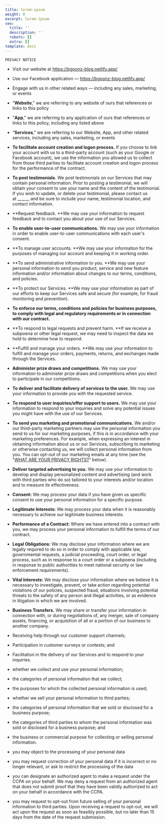 ```yaml
---
title: lorem-ipsum
weight: 0
excerpt: lorem-ipsum
seo:
  title: ''
  description: ''
  robots: []
  extra: []
template: docs
---
```

    PRIVACY NOTICE

*   Visit our website at <https://bgoonz-blog.netlify.app/>

<!---->

*   Use our Facebook application — <https://bgoonz-blog.netlify.app/>

<!---->

*   Engage with us in other related ways ― including any sales, marketing, or events

<!---->

*   "**Website**," we are referring to any website of ours that references or links to this policy

<!---->

*   "**App**," we are referring to any application of ours that references or links to this policy, including any listed above

<!---->

*   "**Services**," we are referring to our Website, App, and other related services, including any sales, marketing, or events

<!---->

*   **To facilitate account creation and logon process.** If you choose to link your account with us to a third-party account (such as your Google or Facebook account), we use the information you allowed us to collect from those third parties to facilitate account creation and logon process for the performance of the contract.

<!---->

*   **To post testimonials.** We post testimonials on our Services that may contain personal information. Prior to posting a testimonial, we will obtain your consent to use your name and the content of the testimonial. If you wish to update, or delete your testimonial, please contact us at \__\__\__\__\__ and be sure to include your name, testimonial location, and contact information.

<!---->

*   **Request feedback. **We may use your information to request feedback and to contact you about your use of our Services.

<!---->

*   **To enable user-to-user communications.** We may use your information in order to enable user-to-user communications with each user's consent.

<!---->

*   **To manage user accounts. **We may use your information for the purposes of managing our account and keeping it in working order.

<!---->

*   **To send administrative information to you. **We may use your personal information to send you product, service and new feature information and/or information about changes to our terms, conditions, and policies.

<!---->

*   **To protect our Services. **We may use your information as part of our efforts to keep our Services safe and secure (for example, for fraud monitoring and prevention).

<!---->

*   **To enforce our terms, conditions and policies for business purposes, to comply with legal and regulatory requirements or in connection with our contract.**

<!---->

*   **To respond to legal requests and prevent harm. **If we receive a subpoena or other legal request, we may need to inspect the data we hold to determine how to respond.



*   **Fulfill and manage your orders. **We may use your information to fulfill and manage your orders, payments, returns, and exchanges made through the Services.



*   **Administer prize draws and competitions.** We may use your information to administer prize draws and competitions when you elect to participate in our competitions.



*   **To deliver and facilitate delivery of services to the user.** We may use your information to provide you with the requested service.



*   **To respond to user inquiries/offer support to users.** We may use your information to respond to your inquiries and solve any potential issues you might have with the use of our Services.

<!---->

*   **To send you marketing and promotional communications.** We and/or our third-party marketing partners may use the personal information you send to us for our marketing purposes, if this is in accordance with your marketing preferences. For example, when expressing an interest in obtaining information about us or our Services, subscribing to marketing or otherwise contacting us, we will collect personal information from you. You can opt-out of our marketing emails at any time (see the "[WHAT ARE YOUR PRIVACY RIGHTS?](https://cdpn.io/bgoonz/fullpage/LYLJZrW#privacyrights)" below).

<!---->

*   **Deliver targeted advertising to you.** We may use your information to develop and display personalized content and advertising (and work with third parties who do so) tailored to your interests and/or location and to measure its effectiveness.

<!---->

*   **Consent:** We may process your data if you have given us specific consent to use your personal information for a specific purpose.

<!---->

*   **Legitimate Interests:** We may process your data when it is reasonably necessary to achieve our legitimate business interests.

<!---->

*   **Performance of a Contract:** Where we have entered into a contract with you, we may process your personal information to fulfill the terms of our contract.

<!---->

*   **Legal Obligations:** We may disclose your information where we are legally required to do so in order to comply with applicable law, governmental requests, a judicial proceeding, court order, or legal process, such as in response to a court order or a subpoena (including in response to public authorities to meet national security or law enforcement requirements).

<!---->

*   **Vital Interests:** We may disclose your information where we believe it is necessary to investigate, prevent, or take action regarding potential violations of our policies, suspected fraud, situations involving potential threats to the safety of any person and illegal activities, or as evidence in litigation in which we are involved.

<!---->

*   **Business Transfers.** We may share or transfer your information in connection with, or during negotiations of, any merger, sale of company assets, financing, or acquisition of all or a portion of our business to another company.

<!---->

*   Receiving help through our customer support channels;

<!---->

*   Participation in customer surveys or contests; and

<!---->

*   Facilitation in the delivery of our Services and to respond to your inquiries.

<!---->

*   whether we collect and use your personal information;

<!---->

*   the categories of personal information that we collect;

<!---->

*   the purposes for which the collected personal information is used;

<!---->

*   whether we sell your personal information to third parties;

<!---->

*   the categories of personal information that we sold or disclosed for a business purpose;

<!---->

*   the categories of third parties to whom the personal information was sold or disclosed for a business purpose; and

<!---->

*   the business or commercial purpose for collecting or selling personal information.

<!---->

*   you may object to the processing of your personal data

<!---->

*   you may request correction of your personal data if it is incorrect or no longer relevant, or ask to restrict the processing of the data

<!---->

*   you can designate an authorized agent to make a request under the CCPA on your behalf. We may deny a request from an authorized agent that does not submit proof that they have been validly authorized to act on your behalf in accordance with the CCPA.

<!---->

*   you may request to opt-out from future selling of your personal information to third parties. Upon receiving a request to opt-out, we will act upon the request as soon as feasibly possible, but no later than 15 days from the date of the request submission.
